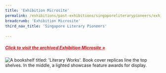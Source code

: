 ```yaml
---
title: 'Exhibition Microsite'
permalink: /exhibitions/past-exhibitions/singaporeliterarypioneers/exhibition-microsite/
breadcrumb: 'Exhibition Microsite'
third_nav_title: 'Singapore Literary Pioneers'

---
```



<h5><a href="https://eresources.nlb.gov.sg/webarchives/2015-08-24%2010:21:49.000/wp/details/http://www.nlb.gov.sg/exhibitions/literarypioneers/home/english/index.php" target="_blank" style="color:#E21216;">Click to visit the archived Exhibition Microsite &#187;</a></h5>

<img srcset="/images/event-images/lpg/singapore-literary-pioneers-microsite_400w.jpg 400w, /images/event-images/lpg/singapore-literary-pioneers-microsite.jpg 586w" sizes="(max-width: 500px) 40vw, 58vw" height="221" width="586" src="/images/event-images/lpg/singapore-literary-pioneers-microsite_400w.jpg" alt="A bookshelf titled: 'Literary Works'. Book cover replicas line the top shelves. In the middle, a lighted showcase feature awards for display.">
